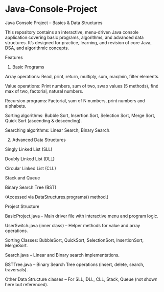 # Java-Console-Project
Java Console Project – Basics & Data Structures

This repository contains an interactive, menu-driven Java console application covering basic programs, algorithms, and advanced data structures. It’s designed for practice, learning, and revision of core Java, DSA, and algorithmic concepts.

Features
1. Basic Programs

Array operations: Read, print, return, multiply, sum, max/min, filter elements.

Value operations: Print numbers, sum of two, swap values (5 methods), find max of two, factorial, natural numbers.

Recursion programs: Factorial, sum of N numbers, print numbers and alphabets.

Sorting algorithms: Bubble Sort, Insertion Sort, Selection Sort, Merge Sort, Quick Sort (ascending & descending).

Searching algorithms: Linear Search, Binary Search.

2. Advanced Data Structures

Singly Linked List (SLL)

Doubly Linked List (DLL)

Circular Linked List (CLL)

Stack and Queue

Binary Search Tree (BST)

(Accessed via DataStructures.programs() method.)

Project Structure

BasicProject.java – Main driver file with interactive menu and program logic.

UserSwitch.java (inner class) – Helper methods for value and array operations.

Sorting Classes: BubbleSort, QuickSort, SelectionSort, InsertionSort, MergeSort.

Search.java – Linear and Binary search implementations.

BSTTree.java – Binary Search Tree operations (insert, delete, search, traversals).

Other Data Structure classes – For SLL, DLL, CLL, Stack, Queue (not shown here but referenced).
